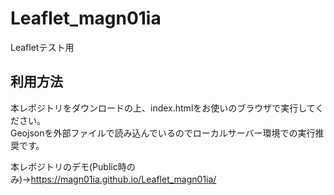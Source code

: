 # Leaflet_magn01ia
Leafletテスト用

## 利用方法
本レポジトリをダウンロードの上、index.htmlをお使いのブラウザで実行してください。  
Geojsonを外部ファイルで読み込んでいるのでローカルサーバー環境での実行推奨です。  

本レポジトリのデモ(Public時のみ)→https://magn01ia.github.io/Leaflet_magn01ia/

